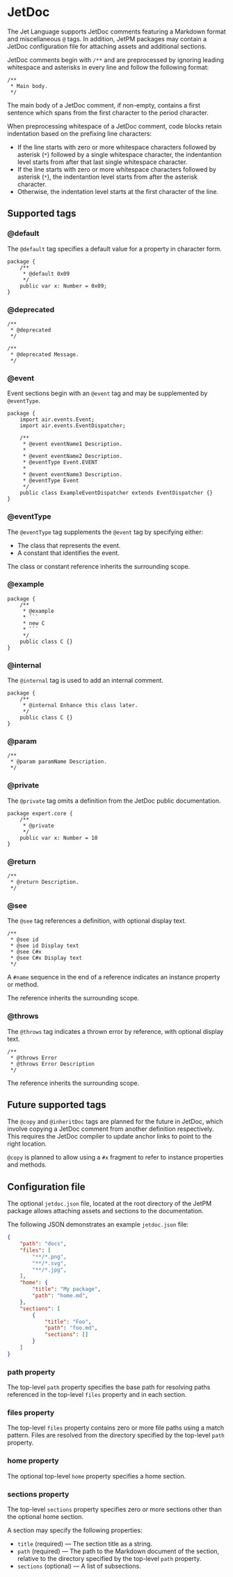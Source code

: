 # JetDoc

The Jet Language supports JetDoc comments featuring a Markdown format and miscellaneous `@` tags. In addition, JetPM packages may contain a JetDoc configuration file for attaching assets and additional sections.

JetDoc comments begin with `/**` and are preprocessed by ignoring leading whitespace and asterisks in every line and follow the following format:

```
/**
 * Main body.
 */
```

The main body of a JetDoc comment, if non-empty, contains a first sentence which spans from the first character to the period character.

When preprocessing whitespace of a JetDoc comment, code blocks retain indentation based on the prefixing line characters:

* If the line starts with zero or more whitespace characters followed by asterisk (`*`) followed by a single whitespace character, the indentantion level starts from after that last single whitespace character.
* If the line starts with zero or more whitespace characters followed by asterisk (`*`), the indentantion level starts from after the asterisk character.
* Otherwise, the indentation level starts at the first character of the line.

## Supported tags

### @default

The `@default` tag specifies a default value for a property in character form.

```
package {
    /**
     * @default 0x09
     */
    public var x: Number = 0x09;
}
```

### @deprecated

```
/**
 * @deprecated
 */

/**
 * @deprecated Message.
 */
```

### @event

Event sections begin with an `@event` tag and may be supplemented by `@eventType`.

```
package {
    import air.events.Event;
    import air.events.EventDispatcher;

    /**
     * @event eventName1 Description.
     *
     * @event eventName2 Description.
     * @eventType Event.EVENT
     *
     * @event eventName3 Description.
     * @eventType Event
     */
    public class ExampleEventDispatcher extends EventDispatcher {}
}
```

### @eventType

The `@eventType` tag supplements the `@event` tag by specifying either:

* The class that represents the event.
* A constant that identifies the event.

The class or constant reference inherits the surrounding scope.

### @example

```
package {
    /**
     * @example
     * ```
     * new C
     * ```
     */
    public class C {}
}
```

### @internal

The `@internal` tag is used to add an internal comment.

```
package {
    /**
     * @internal Enhance this class later.
     */
    public class C {}
}
```

### @param

```
/**
 * @param paramName Description.
 */
```

### @private

The `@private` tag omits a definition from the JetDoc public documentation.

```
package expert.core {
    /**
     * @private
     */
    public var x: Number = 10
}
```

### @return

```
/**
 * @return Description.
 */
```

### @see

The `@see` tag references a definition, with optional display text.

```
/**
 * @see id
 * @see id Display text
 * @see C#x
 * @see C#x Display text
 */
```

A `#name` sequence in the end of a reference indicates an instance property or method.

The reference inherits the surrounding scope.

### @throws

The `@throws` tag indicates a thrown error by reference, with optional display text.

```
/**
 * @throws Error
 * @throws Error Description
 */
```

The reference inherits the surrounding scope.

## Future supported tags

The `@copy` and `@inheritDoc` tags are planned for the future in JetDoc, which involve copying a JetDoc comment from another definition respectively. This requires the JetDoc compiler to update anchor links to point to the right location.

`@copy` is planned to allow using a `#x` fragment to refer to instance properties and methods.

## Configuration file

The optional `jetdoc.json` file, located at the root directory of the JetPM package allows attaching assets and sections to the documentation.

The following JSON demonstrates an example `jetdoc.json` file:

```json
{
    "path": "docs",
    "files": [
        "**/*.png",
        "**/*.svg",
        "**/*.jpg",
    ],
    "home": {
        "title": "My package",
        "path": "home.md",
    },
    "sections": [
        {
            "title": "Foo",
            "path": "foo.md",
            "sections": []
        }
    ]
}
```

### path property

The top-level `path` property specifies the base path for resolving paths referenced in the top-level `files` property and in each section.

### files property

The top-level `files` property contains zero or more file paths using a match pattern. Files are resolved from the directory specified by the top-level `path` property.

### home property

The optional top-level `home` property specifies a home section.

### sections property

The top-level `sections` property specifies zero or more sections other than the optional home section.

A section may specify the following properties:

* `title` (required) — The section title as a string.
* `path` (required) — The path to the Markdown document of the section, relative to the directory specified by the top-level `path` property.
* `sections` (optional) — A list of subsections.